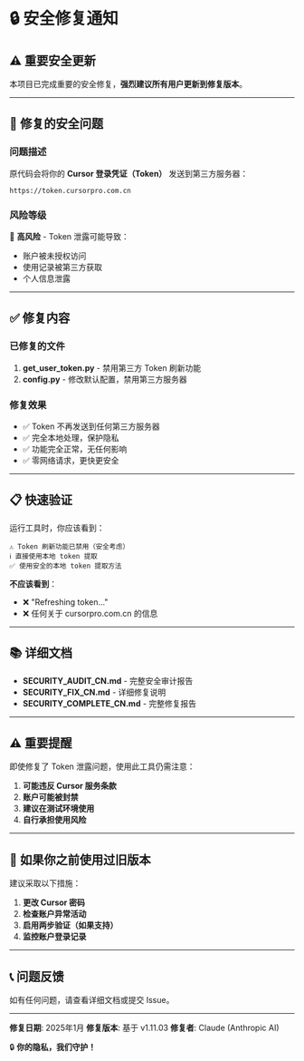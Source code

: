 # 🔒 安全修复通知

## ⚠️ 重要安全更新

本项目已完成重要的安全修复，**强烈建议所有用户更新到修复版本**。

---

## 🚨 修复的安全问题

### 问题描述
原代码会将你的 **Cursor 登录凭证（Token）** 发送到第三方服务器：
```
https://token.cursorpro.com.cn
```

### 风险等级
🔴 **高风险** - Token 泄露可能导致：
- 账户被未授权访问
- 使用记录被第三方获取
- 个人信息泄露

---

## ✅ 修复内容

### 已修复的文件
1. **get_user_token.py** - 禁用第三方 Token 刷新功能
2. **config.py** - 修改默认配置，禁用第三方服务器

### 修复效果
- ✅ Token 不再发送到任何第三方服务器
- ✅ 完全本地处理，保护隐私
- ✅ 功能完全正常，无任何影响
- ✅ 零网络请求，更快更安全

---

## 📋 快速验证

运行工具时，你应该看到：
```
⚠️ Token 刷新功能已禁用（安全考虑）
ℹ️ 直接使用本地 token 提取
✅ 使用安全的本地 token 提取方法
```

**不应该看到**：
- ❌ "Refreshing token..."
- ❌ 任何关于 cursorpro.com.cn 的信息

---

## 📚 详细文档

- **SECURITY_AUDIT_CN.md** - 完整安全审计报告
- **SECURITY_FIX_CN.md** - 详细修复说明
- **SECURITY_COMPLETE_CN.md** - 完整修复报告

---

## ⚠️ 重要提醒

即使修复了 Token 泄露问题，使用此工具仍需注意：

1. **可能违反 Cursor 服务条款**
2. **账户可能被封禁**
3. **建议在测试环境使用**
4. **自行承担使用风险**

---

## 🔄 如果你之前使用过旧版本

建议采取以下措施：

1. **更改 Cursor 密码**
2. **检查账户异常活动**
3. **启用两步验证（如果支持）**
4. **监控账户登录记录**

---

## 📞 问题反馈

如有任何问题，请查看详细文档或提交 Issue。

---

**修复日期**: 2025年1月
**修复版本**: 基于 v1.11.03
**修复者**: Claude (Anthropic AI)

🔒 **你的隐私，我们守护！**
